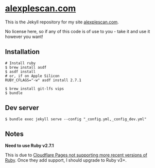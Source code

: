 # [alexplescan.com](https://alexplescan.com)

This is the Jekyll repository for my site [alexplescan.com](https://alexplescan.com).

No license here, so if any of this code is of use to you - take it and use it however you want!

## Installation

```
# Install ruby
$ brew install asdf
$ asdf install
# or, if on Apple Silicon
RUBY_CFLAGS="-w" asdf install 2.7.1

$ brew install git-lfs vips
$ bundle
```

## Dev server

```
$ bundle exec jekyll serve --config "_config.yml,_config_dev.yml"
```

## Notes

**Need to use Ruby v2.7.1**

This is due to [Cloudflare Pages not supporting more recent versions of Ruby](https://community.cloudflare.com/t/pages-ruby-3-x-is-not-available/369721). Once they add support, I should upgrade to Ruby v3+.
